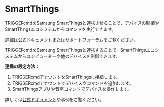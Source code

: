 # SmartThings

TRIGGERcmdをSamsung SmartThingsと連携させることで、デバイスの制御やSmartThingsエコシステムからコマンドを実行できます。

詳細は公式ドキュメントまたはサポートフォーラムをご覧ください。

TRIGGERcmdをSamsung SmartThingsと連携することで、SmartThingsエコシステムからコンピューターや他のデバイスを制御できます。

**連携の設定方法：**

1. TRIGGERcmdアカウントをSmartThingsに接続します。
2. TRIGGERcmdアカウントでデバイスやコマンドを追加します。
3. SmartThingsアプリや音声コマンドでデバイスを操作します。

詳しくは[公式ドキュメント](https://www.triggercmd.com)や事例をご覧ください。
